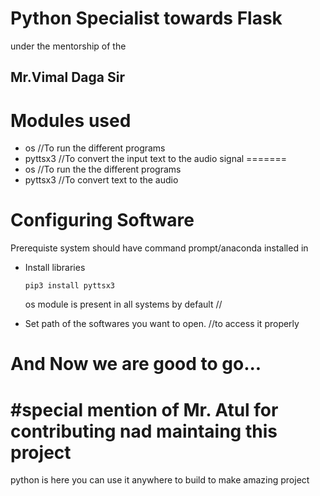 # Python Specialist towards Flask 
under the mentorship of the
## Mr.Vimal Daga Sir


# Modules used

- os                  //To run the different programs
- pyttsx3             //To convert the input text to the audio signal
=======
- os                  //To run the the different programs
- pyttsx3             //To convert text to the audio


# Configuring Software
   Prerequiste system should have command prompt/anaconda installed in
- Install libraries
  ```
  pip3 install pyttsx3
  ```
  os module is present in all systems by default //

- Set path of the softwares you want to open. //to access it properly 
# And Now we are good to go...

#special mention of Mr. Atul for contributing nad maintaing this project
=======
python is here you can use it anywhere to build to make amazing project

